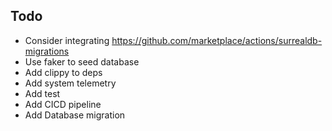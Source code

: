 ## Todo

- Consider integrating https://github.com/marketplace/actions/surrealdb-migrations
- Use faker to seed database
- Add clippy to deps
- Add system telemetry
- Add test
- Add CICD pipeline
- Add Database migration
